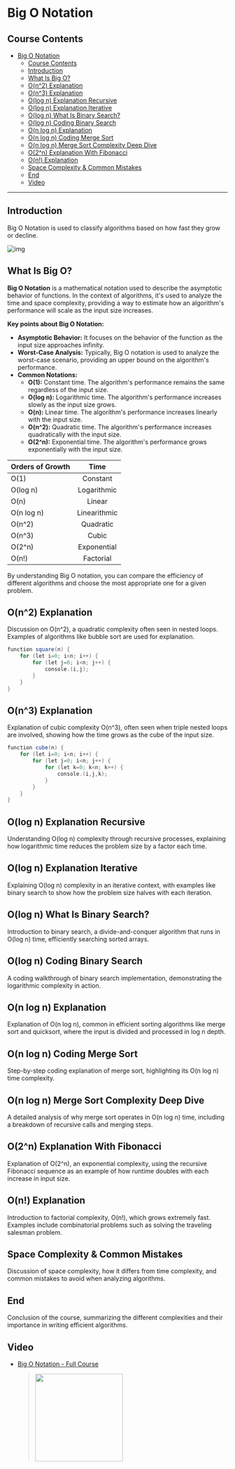 # Big O Notation

## Course Contents

- [Big O Notation](#big-o-notation)
  - [Course Contents](#course-contents)
  - [Introduction](#introduction)
  - [What Is Big O?](#what-is-big-o)
  - [O(n^2) Explanation](#on2-explanation)
  - [O(n^3) Explanation](#on3-explanation)
  - [O(log n) Explanation Recursive](#olog-n-explanation-recursive)
  - [O(log n) Explanation Iterative](#olog-n-explanation-iterative)
  - [O(log n) What Is Binary Search?](#olog-n-what-is-binary-search)
  - [O(log n) Coding Binary Search](#olog-n-coding-binary-search)
  - [O(n log n) Explanation](#on-log-n-explanation)
  - [O(n log n) Coding Merge Sort](#on-log-n-coding-merge-sort)
  - [O(n log n) Merge Sort Complexity Deep Dive](#on-log-n-merge-sort-complexity-deep-dive)
  - [O(2^n) Explanation With Fibonacci](#o2n-explanation-with-fibonacci)
  - [O(n!) Explanation](#on-explanation)
  - [Space Complexity \& Common Mistakes](#space-complexity--common-mistakes)
  - [End](#end)
  - [Video](#video)

---

## Introduction

Big O Notation is used to classify algorithms based on how fast they grow or decline.

![img](https://miro.medium.com/v2/resize:fit:1400/1*C2eb62mFQXHfa7VdXgu-jA.png)

## What Is Big O?

**Big O Notation** is a mathematical notation used to describe the asymptotic behavior of functions. In the context of algorithms, it's used to analyze the time and space complexity, providing a way to estimate how an algorithm's performance will scale as the input size increases.

**Key points about Big O Notation:**

* **Asymptotic Behavior:** It focuses on the behavior of the function as the input size approaches infinity.
* **Worst-Case Analysis:** Typically, Big O notation is used to analyze the worst-case scenario, providing an upper bound on the algorithm's performance.
* **Common Notations:**
  * **O(1):** Constant time. The algorithm's performance remains the same regardless of the input size.
  * **O(log n):** Logarithmic time. The algorithm's performance increases slowly as the input size grows.
  * **O(n):** Linear time. The algorithm's performance increases linearly with the input size.
  * **O(n^2):** Quadratic time. The algorithm's performance increases quadratically with the input size.
  * **O(2^n):** Exponential time. The algorithm's performance grows exponentially with the input size.

| Orders of Growth              | Time |
| :---------------- | :------: |
| O(1)        |   Constant   |
| O(log n)           |   Logarithmic   |
| O(n)    |  Linear   |
| O(n log n) |  Linearithmic   |
| O(n^2) |  Quadratic   |
| O(n^3) |  Cubic   |
| O(2^n) |  Exponential   |
| O(n!) |  Factorial   |

By understanding Big O notation, you can compare the efficiency of different algorithms and choose the most appropriate one for a given problem.


## O(n^2) Explanation
Discussion on O(n^2), a quadratic complexity often seen in nested loops. Examples of algorithms like bubble sort are used for explanation.

```java
function square(n) {
    for (let i=0; i<n; i++) {
        for (let j=0; i<n; j++) {
            console.(i,j);
        }
    }
}
```

## O(n^3) Explanation
Explanation of cubic complexity O(n^3), often seen when triple nested loops are involved, showing how the time grows as the cube of the input size.

```java
function cube(n) {
    for (let i=0; i<n; i++) {
        for (let j=0; i<n; j++) {
            for (let k=0; k<n; k++) {
                console.(i,j,k);
            }
        }
    }
}
```

## O(log n) Explanation Recursive
Understanding O(log n) complexity through recursive processes, explaining how logarithmic time reduces the problem size by a factor each time.

## O(log n) Explanation Iterative
Explaining O(log n) complexity in an iterative context, with examples like binary search to show how the problem size halves with each iteration.

## O(log n) What Is Binary Search?
Introduction to binary search, a divide-and-conquer algorithm that runs in O(log n) time, efficiently searching sorted arrays.

## O(log n) Coding Binary Search
A coding walkthrough of binary search implementation, demonstrating the logarithmic complexity in action.

## O(n log n) Explanation
Explanation of O(n log n), common in efficient sorting algorithms like merge sort and quicksort, where the input is divided and processed in log n depth.

## O(n log n) Coding Merge Sort
Step-by-step coding explanation of merge sort, highlighting its O(n log n) time complexity.

## O(n log n) Merge Sort Complexity Deep Dive
A detailed analysis of why merge sort operates in O(n log n) time, including a breakdown of recursive calls and merging steps.

## O(2^n) Explanation With Fibonacci
Explanation of O(2^n), an exponential complexity, using the recursive Fibonacci sequence as an example of how runtime doubles with each increase in input size.

## O(n!) Explanation
Introduction to factorial complexity, O(n!), which grows extremely fast. Examples include combinatorial problems such as solving the traveling salesman problem.

## Space Complexity & Common Mistakes
Discussion of space complexity, how it differs from time complexity, and common mistakes to avoid when analyzing algorithms.

## End
Conclusion of the course, summarizing the different complexities and their importance in writing efficient algorithms.

## Video

* [Big O Notation - Full Course](https://www.youtube.com/watch?v=Mo4vesaut8g)
	> [<img src="https://img.youtube.com/vi/Mo4vesaut8g/0.jpg" width="200">](https://www.youtube.com/watch?v=Mo4vesaut8g "This course will teach you how to understand and apply the concepts of Big O Notation to Software Engineering. Big-O notation is a way to describe how long an algorithm takes to run or how much memory is used by an algorithm. by freeCodeCamp.org 553K views 1 hour, 56 minutes")
